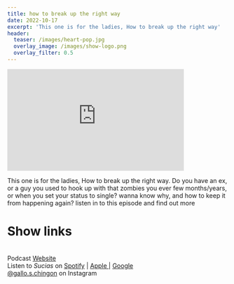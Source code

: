 ```yaml
---
title: how to break up the right way
date: 2022-10-17
excerpt: 'This one is for the ladies, How to break up the right way' 
header:
  teaser: /images/heart-pop.jpg
  overlay_image: /images/show-logo.png
  overlay_filter: 0.5
---
```


<iframe src='https://open.spotify.com/embed/episode/0Rv8ThEhT0JEtRzLhmk9S8' width='80%' height='232' frameborder='0' allowtransparency='true' allow='encrypted-media'></iframe>

This one is for the ladies, How to break up the right way. Do you have an ex, or a guy you used to hook up with that zombies you ever few months/years, or when you set your status to single? wanna know why, and how to keep it from happening again? listen in to this episode and find out more


# Show links

<br> Podcast [Website](https://sucias.xyz)  <a href='https://sucias.xyz'><i class='fas fa-link'></i></a>
<br> Listen to *Sucias* on [Spotify](https://open.spotify.com/show/3XjoipCU3QzeIaQAAQpBdW)  <a href='https://open.spotify.com/show/3XjoipCU3QzeIaQAAQpBdW'><i class='fab fa-spotify'></i></a> | [Apple ](https://podcasts.apple.com/us/podcast/sucias/id1548173787)<i class='fas fa-podcast'></i> | [Google ](https://podcasts.google.com/feed/aHR0cHM6Ly9hbmNob3IuZm0vcy80MjI0YzYzYy9wb2RjYXN0L3Jzcw)  <a href='https://podcasts.google.com/feed/aHR0cHM6Ly9hbmNob3IuZm0vcy80MjI0YzYzYy9wb2RjYXN0L3Jzcw'><i class='fab fa-google-play'></i></a>
<br> [@gallo.s.chingon](https://instagram.com/gallo.s.chingon) on Instagram  <a href='https://www.instagram.com/gallo.s.chingon'><i class='fa-brands fa-instagram-square'></i></a>
